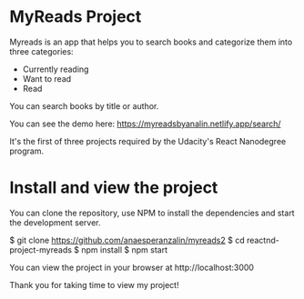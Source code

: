 # MyReads Project

Myreads is an app that helps you to search books and categorize them into three categories: 
- Currently reading
- Want to read 
- Read 

You can search books by title or author. 

You can see the demo here:
https://myreadsbyanalin.netlify.app/search/

It's the first of three projects required by the Udacity's React Nanodegree program. 

# Install and view the project
You can clone the repository, use NPM to install the dependencies and start the development server. 

$ git clone https://github.com/anaesperanzalin/myreads2
$ cd reactnd-project-myreads
$ npm install
$ npm start 

You can view the project in your browser at http://localhost:3000 

Thank you for taking time to view my project! 